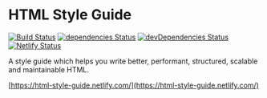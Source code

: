 # HTML Style Guide

[![Build Status](https://travis-ci.org/marcobiedermann/html-style-guide.svg?branch=master)](https://travis-ci.org/marcobiedermann/html-style-guide)
[![dependencies Status](https://img.shields.io/david/marcobiedermann/html-style-guide.svg)](https://david-dm.org/marcobiedermann/html-style-guide)
[![devDependencies Status](https://img.shields.io/david/dev/marcobiedermann/html-style-guide.svg)](https://david-dm.org/marcobiedermann/html-style-guide?type=dev)
[![Netlify Status](https://api.netlify.com/api/v1/badges/013a52b4-4533-4fdb-848c-8fc7dd0f584b/deploy-status)](https://app.netlify.com/sites/html-style-guide/deploys)

A style guide which helps you write better, performant, structured, scalable and maintainable HTML.

[https://html-style-guide.netlify.com/](https://html-style-guide.netlify.com/)
